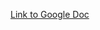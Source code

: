 [Link to Google Doc](https://docs.google.com/document/d/1qRBysYqddoOr9v98a-R_jI8_NOqkLmeOdamZY5DUyS0/edit?usp=sharing)
